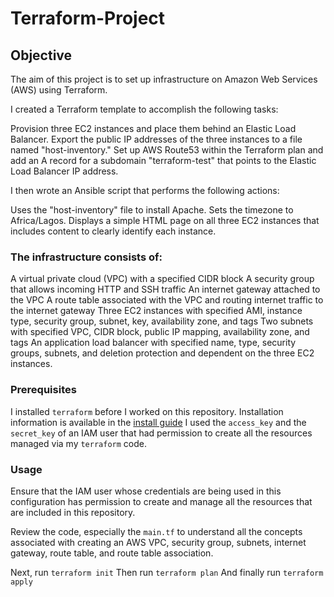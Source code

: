 # Terraform-Project

## Objective

The aim of this project is to set up infrastructure on Amazon Web Services (AWS) using Terraform. 

I created a Terraform template to accomplish the following tasks:

Provision three EC2 instances and place them behind an Elastic Load Balancer.
Export the public IP addresses of the three instances to a file named "host-inventory."
Set up AWS Route53 within the Terraform plan and add an A record for a subdomain "terraform-test" that points to the Elastic Load Balancer IP address.

I then wrote an Ansible script that performs the following actions:

Uses the "host-inventory" file to install Apache.
Sets the timezone to Africa/Lagos.
Displays a simple HTML page on all three EC2 instances that includes content to clearly identify each instance.



### The infrastructure consists of:

A virtual private cloud (VPC) with a specified CIDR block
A security group that allows incoming HTTP and SSH traffic
An internet gateway attached to the VPC
A route table associated with the VPC and routing internet traffic to the internet gateway
Three EC2 instances with specified AMI, instance type, security group, subnet, key, availability zone, and tags
Two subnets with specified VPC, CIDR block, public IP mapping, availability zone, and tags
An application load balancer with specified name, type, security groups, subnets, and deletion protection and dependent on the three EC2 instances.

### Prerequisites

I installed `terraform` before I worked on this repository. Installation information is available in the [install guide](https://developer.hashicorp.com/terraform/downloads)
I used the `access_key` and the `secret_key` of an IAM user that had permission to create all the resources managed via my `terraform` code.

### Usage

Ensure that the IAM user whose credentials are being used in this configuration has permission to create and manage all the resources that are included in this repository.

Review the code, especially the `main.tf` to understand all the concepts associated with creating an AWS VPC, security group, subnets, internet gateway, route table, and route table association.


Next, run `terraform init`
Then run `terraform plan`
And finally run `terraform apply`


